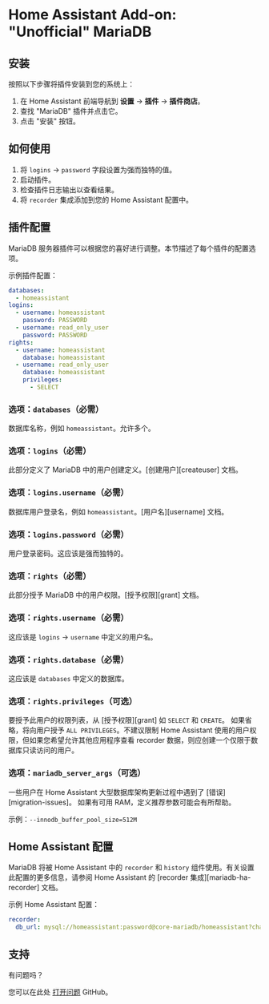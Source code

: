 # Home Assistant Add-on: "Unofficial" MariaDB

## 安装

按照以下步骤将插件安装到您的系统上：

1. 在 Home Assistant 前端导航到 **设置** -> **插件** -> **插件商店**。
2. 查找 "MariaDB" 插件并点击它。
3. 点击 "安装" 按钮。

## 如何使用

1. 将 `logins` -> `password` 字段设置为强而独特的值。
2. 启动插件。
3. 检查插件日志输出以查看结果。
4. 将 `recorder` 集成添加到您的 Home Assistant 配置中。

## 插件配置

MariaDB 服务器插件可以根据您的喜好进行调整。本节描述了每个插件的配置选项。

示例插件配置：

```yaml
databases:
  - homeassistant
logins:
  - username: homeassistant
    password: PASSWORD
  - username: read_only_user
    password: PASSWORD
rights:
  - username: homeassistant
    database: homeassistant
  - username: read_only_user
    database: homeassistant
    privileges:
      - SELECT
```

### 选项：`databases`（必需）

数据库名称，例如 `homeassistant`。允许多个。

### 选项：`logins`（必需）

此部分定义了 MariaDB 中的用户创建定义。[创建用户][createuser] 文档。

### 选项：`logins.username`（必需）

数据库用户登录名，例如 `homeassistant`。[用户名][username] 文档。

### 选项：`logins.password`（必需）

用户登录密码。这应该是强而独特的。

### 选项：`rights`（必需）

此部分授予 MariaDB 中的用户权限。[授予权限][grant] 文档。

### 选项：`rights.username`（必需）

这应该是 `logins` -> `username` 中定义的用户名。

### 选项：`rights.database`（必需）

这应该是 `databases` 中定义的数据库。

### 选项：`rights.privileges`（可选）

要授予此用户的权限列表，从 [授予权限][grant] 如 `SELECT` 和 `CREATE`。
如果省略，将向用户授予 `ALL PRIVILEGES`。不建议限制 Home Assistant 使用的用户权限，但如果您希望允许其他应用程序查看 recorder 数据，则应创建一个仅限于数据库只读访问的用户。

### 选项：`mariadb_server_args`（可选）

一些用户在 Home Assistant 大型数据库架构更新过程中遇到了 [错误][migration-issues]。
如果有可用 RAM，定义推荐参数可能会有所帮助。

示例：`--innodb_buffer_pool_size=512M`

## Home Assistant 配置

MariaDB 将被 Home Assistant 中的 `recorder` 和 `history` 组件使用。有关设置此配置的更多信息，请参阅 Home Assistant 的 [recorder 集成][mariadb-ha-recorder] 文档。

示例 Home Assistant 配置：

```yaml
recorder:
  db_url: mysql://homeassistant:password@core-mariadb/homeassistant?charset=utf8mb4
```

## 支持

有问题吗？

您可以在此处 [打开问题][issue] GitHub。

[aarch64-shield]: https://img.shields.io/badge/aarch64-yes-green.svg
[amd64-shield]: https://img.shields.io/badge/amd64-yes-green.svg
[armv7-shield]: https://img.shields.io/badge/armv7-yes-green.svg
[armhf-shield]: https://img.shields.io/badge/armhf-yes-green.svg
[i386-shield]: https://img.shields.io/badge/i386-yes-green.svg
[issue]: https://github.com/erik73/addon-mariadb/issues
[repository]: https://github.com/erik73/hassio-addons